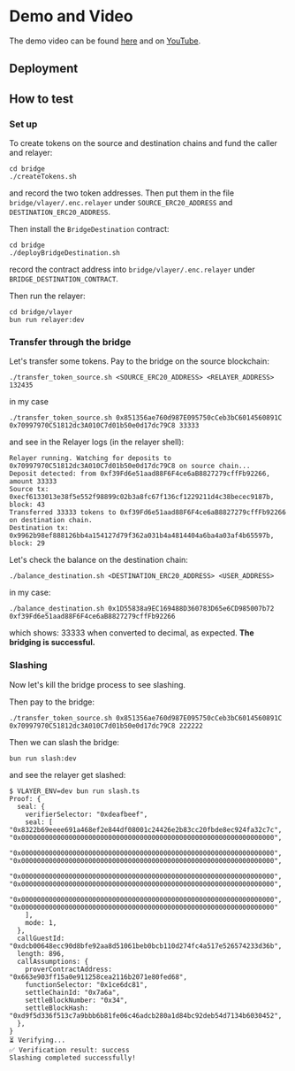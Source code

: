 # Demo and Video

The demo video can be found [here]() and on [YouTube]().

## Deployment

## How to test

### Set up

To create tokens on the source and destination chains and fund the caller and relayer:
```
cd bridge
./createTokens.sh
```
and record the two token addresses. Then put them in the file ```bridge/vlayer/.enc.relayer``` under ```SOURCE_ERC20_ADDRESS``` and ```DESTINATION_ERC20_ADDRESS```.

Then install the ```BridgeDestination``` contract:
```
cd bridge
./deployBridgeDestination.sh
```
record the contract address into ```bridge/vlayer/.enc.relayer``` under ```BRIDGE_DESTINATION_CONTRACT```.

Then run the relayer:
```
cd bridge/vlayer
bun run relayer:dev
```

### Transfer through the bridge

Let's transfer some tokens. Pay to the bridge on the source blockchain:
```
./transfer_token_source.sh <SOURCE_ERC20_ADDRESS> <RELAYER_ADDRESS> 132435
```
in my case
```
./transfer_token_source.sh 0x851356ae760d987E095750cCeb3bC6014560891C 0x70997970C51812dc3A010C7d01b50e0d17dc79C8 33333
```
and see in the Relayer logs (in the relayer shell):
```
Relayer running. Watching for deposits to 0x70997970C51812dc3A010C7d01b50e0d17dc79C8 on source chain...
Deposit detected: from 0xf39Fd6e51aad88F6F4ce6aB8827279cffFb92266, amount 33333
Source tx: 0xecf6133013e38f5e552f98899c02b3a8fc67f136cf1229211d4c38becec9187b, block: 43
Transferred 33333 tokens to 0xf39Fd6e51aad88F6F4ce6aB8827279cffFb92266 on destination chain.
Destination tx: 0x9962b98ef888126bb4a154127d79f362a031b4a4814404a6ba4a03af4b65597b, block: 29
```

Let's check the balance on the destination chain:
```
./balance_destination.sh <DESTINATION_ERC20_ADDRESS> <USER_ADDRESS>
```
in my case:
```
./balance_destination.sh 0x1D55838a9EC169488D360783D65e6CD985007b72  0xf39Fd6e51aad88F6F4ce6aB8827279cffFb92266
```
which shows:
33333
when converted to decimal, as expected.
**The bridging is successful.**

### Slashing

Now let's kill the bridge process to see slashing. 

Then pay to the bridge:
```
./transfer_token_source.sh 0x851356ae760d987E095750cCeb3bC6014560891C 0x70997970C51812dc3A010C7d01b50e0d17dc79C8 222222
```

Then we can slash the bridge:
```
bun run slash:dev
```
and see the relayer get slashed:
```
$ VLAYER_ENV=dev bun run slash.ts
Proof: {
  seal: {
    verifierSelector: "0xdeafbeef",
    seal: [ "0x8322b69eeee691a468ef2e844df08001c24426e2b83cc20fbde8ec924fa32c7c", "0x0000000000000000000000000000000000000000000000000000000000000000",
      "0x0000000000000000000000000000000000000000000000000000000000000000", "0x0000000000000000000000000000000000000000000000000000000000000000",
      "0x0000000000000000000000000000000000000000000000000000000000000000", "0x0000000000000000000000000000000000000000000000000000000000000000",
      "0x0000000000000000000000000000000000000000000000000000000000000000", "0x0000000000000000000000000000000000000000000000000000000000000000"
    ],
    mode: 1,
  },
  callGuestId: "0xdcb00648ecc90d8bfe92aa8d51061beb0bcb110d274fc4a517e526574233d36b",
  length: 896,
  callAssumptions: {
    proverContractAddress: "0x663e903ff15a0e911258cea2116b2071e80fed68",
    functionSelector: "0x1ce6dc81",
    settleChainId: "0x7a6a",
    settleBlockNumber: "0x34",
    settleBlockHash: "0xd9f5d336f513c7a9bbb6b81fe06c46adcb280a1d84bc92deb54d7134b6030452",
  },
}
⏳ Verifying...
✅ Verification result: success
Slashing completed successfully!
```
